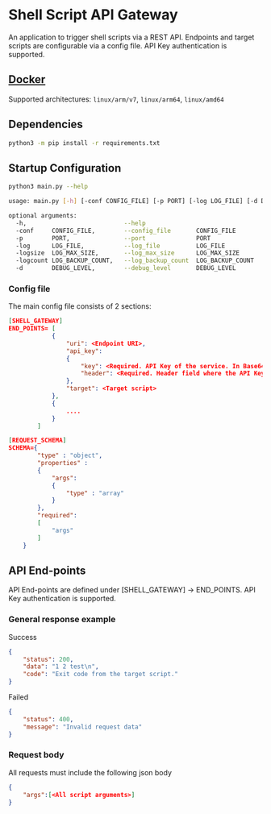 # Shell Script API Gateway
An application to trigger shell scripts via a REST API. Endpoints and target scripts are configurable via a config file. API Key authentication is supported.

## [Docker](https://hub.docker.com/r/donkeystudio/shellscript-api-gateway)
Supported architectures: `linux/arm/v7`, `linux/arm64`, `linux/amd64`

## Dependencies
```bash
python3 -m pip install -r requirements.txt
```

## Startup Configuration
```bash
python3 main.py --help
```

```bash
usage: main.py [-h] [-conf CONFIG_FILE] [-p PORT] [-log LOG_FILE] [-d DEBUG_LEVEL]

optional arguments:
  -h,                           --help                                  show this help message and exit
  -conf     CONFIG_FILE,        --config_file       CONFIG_FILE         Location of the application config file (default: ./config.properties)
  -p        PORT,               --port              PORT                Port (default: 8080)
  -log      LOG_FILE,           --log_file          LOG_FILE            Location of the log file. Default is system log
  -logsize  LOG_MAX_SIZE,       --log_max_size      LOG_MAX_SIZE        Max file size in MB before it is rotated. Set 0 to turn off log rotation (default: 1)
  -logcount LOG_BACKUP_COUNT,   --log_backup_count  LOG_BACKUP_COUNT    Max number of rotated backup log file. (default: 5)
  -d        DEBUG_LEVEL,        --debug_level       DEBUG_LEVEL         Debug Level CRITICAL/ERROR/WARNING/INFO/DEBUG. Default is WARNING (default: WARNING)
```

### Config file
The main config file consists of 2 sections:
```json
[SHELL_GATEWAY]
END_POINTS= [
            {
                "uri": <Endpoint URI>,
                "api_key":
                {
                    "key": <Required. API Key of the service. In Base64 encoded format. Leave empty string if API Key is disabled.>,
                    "header": <Required. Header field where the API Key is stored. Leave empty string if API Key is disabled.>
                },
                "target": <Target script>
            },
            {
                ....
            }
        ]

[REQUEST_SCHEMA]
SCHEMA={
        "type" : "object",
        "properties" :
        {
            "args":
            {
                "type" : "array"
            }
        },
        "required":
        [
            "args"
        ]
    }
```

## API End-points
API End-points are defined under [SHELL_GATEWAY] -> END_POINTS. API Key authentication is supported.

### General response example
Success
```json
{
    "status": 200,
    "data": "1 2 test\n",
    "code": "Exit code from the target script."
}
```
Failed
```json
{
    "status": 400,
    "message": "Invalid request data"
}
```

### Request body
All requests must include the following json body
```json
{
    "args":[<All script arguments>]
}
```
